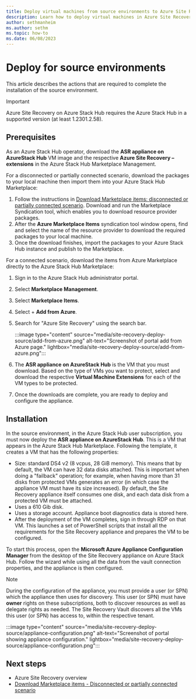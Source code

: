 ```yaml
---
title: Deploy virtual machines from source environments to Azure Site Recovery on Azure Stack Hub
description: Learn how to deploy virtual machines in Azure Site Recovery from source machines on Azure Stack Hub. 
author: sethmanheim
ms.author: sethm
ms.topic: how-to
ms.date: 06/08/2023
---
```



# Deploy for source environments

This article describes the actions that are required to complete the installation of the source environment.


> [!IMPORTANT]
> Azure Site Recovery on Azure Stack Hub requires the Azure Stack Hub in a supported version (at least 1.2301.2.58).


## Prerequisites

As an Azure Stack Hub operator, download the **ASR appliance on AzureStack Hub** VM image and the respective **Azure Site Recovery –
extensions** in the Azure Stack Hub Marketplace Management.

For a disconnected or partially connected scenario, download the packages to your local machine then import them into your Azure Stack
Hub Marketplace:

1. Follow the instructions in [Download Marketplace items: disconnected or partially connected scenario](/azure-stack/operator/azure-stack-download-azure-marketplace-item?pivots=state-disconnected). Download and run the Marketplace Syndication tool, which enables you to download resource provider packages.
1. After the **Azure Marketplace Items** syndication tool window opens, find and select the name of the resource provider to download the required packages to your local machine.
1. Once the download finishes, import the packages to your Azure Stack Hub instance and publish to the Marketplace.

For a connected scenario, download the items from Azure Marketplace directly to the Azure Stack Hub Marketplace:

1. Sign in to the Azure Stack Hub administrator portal.
1. Select **Marketplace Management**.
1. Select **Marketplace Items**.
1. Select + **Add from Azure**.
1. Search for "Azure Site Recovery" using the search bar.

   :::image type="content" source="media/site-recovery-deploy-source/add-from-azure.png" alt-text="Screenshot of portal add from Azure page." lightbox="media/site-recovery-deploy-source/add-from-azure.png":::

1. The **ASR appliance on AzureStack Hub** is the VM that you must download. Based on the type of VMs you want to protect, select and download the respective **Virtual Machine Extensions** for each of the VM types to be protected.
1. Once the downloads are complete, you are ready to deploy and configure the appliance.

## Installation

In the source environment, in the Azure Stack Hub user subscription, you must now deploy the **ASR appliance on AzureStack Hub**. This is a VM that appears in the Azure Stack Hub Marketplace. Following the template, it creates a VM that has the following properties:

- Size: standard DS4 v2 (8 vcpus, 28 GiB memory). This means that by default, the VM can have 32 data disks attached. This is important when doing a "failback" operation; for example, when having more than 31 disks from protected VMs generates an error (in which case the appliance VM must have its size increased). By default, the Site Recovery appliance itself consumes one disk, and each data disk from a protected VM must be attached.
- Uses a 610 Gib disk.
- Uses a storage account. Appliance boot diagnostics data is stored here.
- After the deployment of the VM completes, sign in through RDP on that VM. This launches a set of PowerShell scripts that install all the requirements for the Site Recovery appliance and prepares the VM to be configured.

To start this process, open the **Microsoft Azure Appliance Configuration Manager** from the desktop of the Site Recovery appliance on Azure Stack Hub. Follow the wizard while using all the data from the vault connection properties, and the appliance is then configured.

> [!NOTE]
> During the configuration of the appliance, you must provide a user (or SPN) which the appliance then uses for discovery. This user (or SPN) must have **owner** rights on these subscriptions, both to discover resources as well as delegate rights as needed. The Site Recovery Vault discovers all the VMs this user (or SPN) has access to, within the respective tenant.

:::image type="content" source="media/site-recovery-deploy-source/appliance-configuration.png" alt-text="Screenshot of portal showing appliance configuration." lightbox="media/site-recovery-deploy-source/appliance-configuration.png":::


## Next steps

- Azure Site Recovery overview
- [Download Marketplace items - Disconnected or partially connected scenario](/azure-stack/operator/azure-stack-download-azure-marketplace-item?pivots=state-disconnected)
